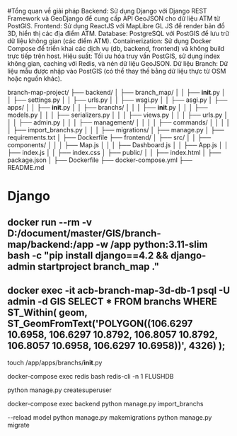 #Tổng quan về giải pháp
Backend: Sử dụng Django với Django REST Framework và GeoDjango để cung cấp API GeoJSON cho dữ liệu ATM từ PostGIS.
Frontend: Sử dụng ReactJS với MapLibre GL JS để render bản đồ 3D, hiển thị các địa điểm ATM.
Database: PostgreSQL với PostGIS để lưu trữ dữ liệu không gian (các điểm ATM).
Containerization: Sử dụng Docker Compose để triển khai các dịch vụ (db, backend, frontend) và không build trực tiếp trên host.
Hiệu suất: Tối ưu hóa truy vấn PostGIS, sử dụng index không gian, caching với Redis, và nén dữ liệu GeoJSON.
Dữ liệu Branch: Dữ liệu mẫu được nhập vào PostGIS (có thể thay thế bằng dữ liệu thực từ OSM hoặc nguồn khác).

branch-map-project/
├── backend/
│   ├── branch_map/
│   │   ├── __init__.py
│   │   ├── settings.py
│   │   ├── urls.py
│   │   ├── wsgi.py
│   │   ├── asgi.py
│   ├── apps/
│   │   ├── __init__.py
│   │   ├── branchs/
│   │   │   ├── __init__.py
│   │   │   ├── models.py
│   │   │   ├── serializers.py
│   │   │   ├── views.py
│   │   │   ├── urls.py
│   │   │   ├── admin.py
│   │   │   ├── management/
│   │   │   │   ├── commands/
│   │   │   │   │   ├── import_branchs.py
│   │   │   ├── migrations/
│   ├── manage.py
│   ├── requirements.txt
│   ├── Dockerfile
├── frontend/
│   ├── src/
│   │   ├── components/
│   │   │   ├── Map.js
│   │   │   ├── Dashboard.js
│   │   ├── App.js
│   │   ├── index.js
│   │   ├── index.css
│   ├── public/
│   │   ├── index.html
│   ├── package.json
│   ├── Dockerfile
├── docker-compose.yml
├── README.md

# Django
docker run --rm -v D:/document/master/GIS/branch-map/backend:/app -w /app python:3.11-slim bash -c "pip install django==4.2 && django-admin startproject branch_map ."
----------------
docker exec -it acb-branch-map-3d-db-1 psql -U admin -d GIS
SELECT * FROM branchs WHERE ST_Within(
    geom,
    ST_GeomFromText('POLYGON((106.6297 10.6958, 106.6297 10.8792, 106.8057 10.8792, 106.8057 10.6958, 106.6297 10.6958))', 4326)
);
------------------
touch /app/apps/branchs/__init__.py

docker-compose exec redis bash
redis-cli -n 1 FLUSHDB

python manage.py createsuperuser

docker-compose exec backend python manage.py import_branchs

--reload model
python manage.py makemigrations
python manage.py migrate